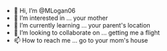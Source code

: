 - 👋 Hi, I’m @MLogan06
- 👀 I’m interested in ... your mother
- 🌱 I’m currently learning ... your parent's location
- 💞️ I’m looking to collaborate on ... getting me a flight
- 📫 How to reach me ... go to your mom's house

<!---
MLogan06/MLogan06 is a ✨ special ✨ repository because its `README.md` (this file) appears on your GitHub profile.
You can click the Preview link to take a look at your changes.
--->
